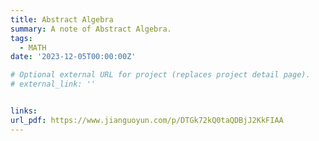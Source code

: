 ```yaml
---
title: Abstract Algebra
summary: A note of Abstract Algebra.
tags:
  - MATH
date: '2023-12-05T00:00:00Z'

# Optional external URL for project (replaces project detail page).
# external_link: ''


links:
url_pdf: https://www.jianguoyun.com/p/DTGk72kQ0taQDBjJ2KkFIAA
---
```

